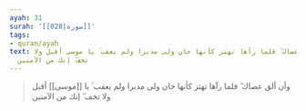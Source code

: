 ```yaml
---
ayah: 31
surah: '[[028|سورة]]'
tags:
- quran/ayah
text: وأن ألق عصاك ۖ فلما رآها تهتز كأنها جان ولى مدبرا ولم يعقب ۚ يا موسى أقبل ولا
  تخف ۖ إنك من الآمنين
---
```

> وأن ألق عصاك ۖ فلما رآها تهتز كأنها جان ولى مدبرا ولم يعقب ۚ يا [[موسى]] أقبل ولا تخف ۖ إنك من الآمنين
